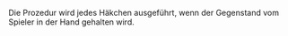 Die Prozedur wird jedes Häkchen ausgeführt, wenn der Gegenstand vom Spieler in der Hand gehalten wird.